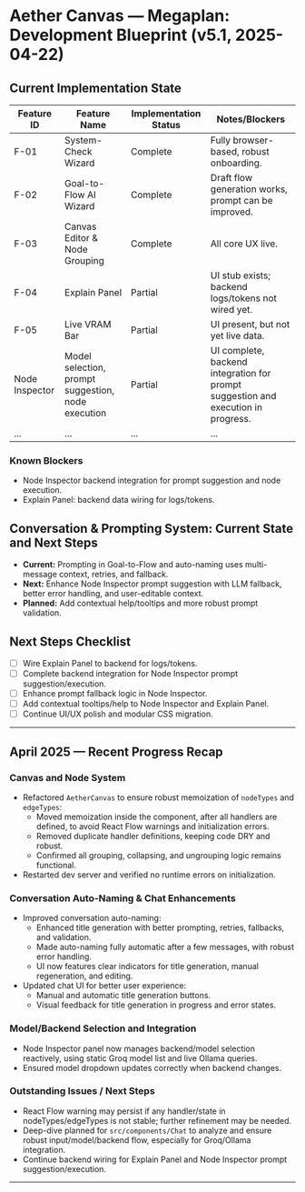 # Aether Canvas — Megaplan: Development Blueprint (v5.1, 2025-04-22)

## Current Implementation State

| Feature ID | Feature Name                   | Implementation Status | Notes/Blockers                                      |
|------------|-------------------------------|----------------------|-----------------------------------------------------|
| F-01       | System-Check Wizard           | Complete             | Fully browser-based, robust onboarding.             |
| F-02       | Goal-to-Flow AI Wizard        | Complete             | Draft flow generation works, prompt can be improved.|
| F-03       | Canvas Editor & Node Grouping | Complete             | All core UX live.                                   |
| F-04       | Explain Panel                 | Partial              | UI stub exists; backend logs/tokens not wired yet.  |
| F-05       | Live VRAM Bar                 | Partial              | UI present, but not yet live data.                  |
| Node Inspector | Model selection, prompt suggestion, node execution | Partial | UI complete, backend integration for prompt suggestion and execution in progress. |
| ...        | ...                           | ...                  | ...                                                 |

### Known Blockers
- Node Inspector backend integration for prompt suggestion and node execution.
- Explain Panel: backend data wiring for logs/tokens.

## Conversation & Prompting System: Current State and Next Steps

- **Current:** Prompting in Goal-to-Flow and auto-naming uses multi-message context, retries, and fallback.
- **Next:** Enhance Node Inspector prompt suggestion with LLM fallback, better error handling, and user-editable context.
- **Planned:** Add contextual help/tooltips and more robust prompt validation.

## Next Steps Checklist

- [ ] Wire Explain Panel to backend for logs/tokens.
- [ ] Complete backend integration for Node Inspector prompt suggestion/execution.
- [ ] Enhance prompt fallback logic in Node Inspector.
- [ ] Add contextual tooltips/help to Node Inspector and Explain Panel.
- [ ] Continue UI/UX polish and modular CSS migration.

---

## April 2025 — Recent Progress Recap

### Canvas and Node System
- Refactored `AetherCanvas` to ensure robust memoization of `nodeTypes` and `edgeTypes`:
  - Moved memoization inside the component, after all handlers are defined, to avoid React Flow warnings and initialization errors.
  - Removed duplicate handler definitions, keeping code DRY and robust.
  - Confirmed all grouping, collapsing, and ungrouping logic remains functional.
- Restarted dev server and verified no runtime errors on initialization.

### Conversation Auto-Naming & Chat Enhancements
- Improved conversation auto-naming:
  - Enhanced title generation with better prompting, retries, fallbacks, and validation.
  - Made auto-naming fully automatic after a few messages, with robust error handling.
  - UI now features clear indicators for title generation, manual regeneration, and editing.
- Updated chat UI for better user experience:
  - Manual and automatic title generation buttons.
  - Visual feedback for title generation in progress and error states.

### Model/Backend Selection and Integration
- Node Inspector panel now manages backend/model selection reactively, using static Groq model list and live Ollama queries.
- Ensured model dropdown updates correctly when backend changes.

### Outstanding Issues / Next Steps
- React Flow warning may persist if any handler/state in nodeTypes/edgeTypes is not stable; further refinement may be needed.
- Deep-dive planned for `src/components/Chat` to analyze and ensure robust input/model/backend flow, especially for Groq/Ollama integration.
- Continue backend wiring for Explain Panel and Node Inspector prompt suggestion/execution.

---